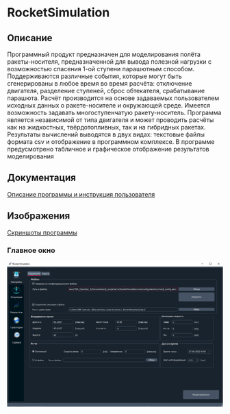 # RocketSimulation
 
## Описание
Программный продукт предназначен для моделирования полёта ракеты-носителя, предназначенной для вывода полезной нагрузки с возможностью спасения 1-ой ступени парашютным способом. Поддерживаются различные события, которые могут быть сгенерированы в любое время во время расчёта: отключение двигателя, разделение ступеней, сброс обтекателя, срабатывание парашюта. Расчёт производится на основе задаваемых пользователем исходных данных о ракете-носителе и окружающей среде. Имеется возможность задавать многоступенчатую ракету-носитель. Программа является независимой от типа двигателя и может проводить расчёты как на жидкостных, твёрдотопливных, так и на гибридных ракетах. Результаты вычислений выводятся в двух видах: текстовые файлы формата csv
 и отображение в программном комплексе. В программе предусмотрено табличное и графическое отображение результатов моделирования

 ## Документация
 [Описание программы и инструкция пользователя](res/doc/)
 
 ## Изображения
  [Скриншоты программы](res/images/)
 ### Главное окно
 ![Alt-текст](res/images/main.png "Орк")